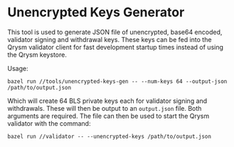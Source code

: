 # Unencrypted Keys Generator

This tool is used to generate JSON file of unencrypted, base64 encoded, validator
signing and withdrawal keys. These keys can be fed into the Qrysm validator
client for fast development startup times instead of using the Qrysm keystore.

Usage:

```
bazel run //tools/unencrypted-keys-gen -- --num-keys 64 --output-json /path/to/output.json
```

Which will create 64 BLS private keys each for validator signing and withdrawals. 
These will then be output to an `output.json` file. Both arguments are required. 
The file can then be used to start the Qrysm validator with the command:

```
bazel run //validator -- --unencrypted-keys /path/to/output.json
```